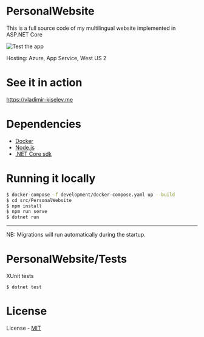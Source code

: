 # PersonalWebsite
This is a full source code of my multilingual website implemented in ASP.NET Core

![Test the app](https://github.com/nettsundere/PersonalWebsite/workflows/Test%20the%20app/badge.svg?branch=develop)

Hosting: Azure, App Service, West US 2

# See it in action
https://vladimir-kiselev.me

# Dependencies
- [Docker](https://www.docker.com)
- [Node.js](https://nodejs.org/en/)
- [.NET Core sdk](https://www.microsoft.com/net/download)

# Running it locally

```sh
$ docker-compose -f development/docker-compose.yaml up --build
$ cd src/PersonalWebsite
$ npm install
$ npm run serve
$ dotnet run 
```
---
NB: Migrations will run automatically during the startup. 

# PersonalWebsite/Tests
XUnit tests
```
$ dotnet test
```

# License
License - [MIT](https://github.com/nettsundere/PersonalWebsite/blob/develop/License.md)

